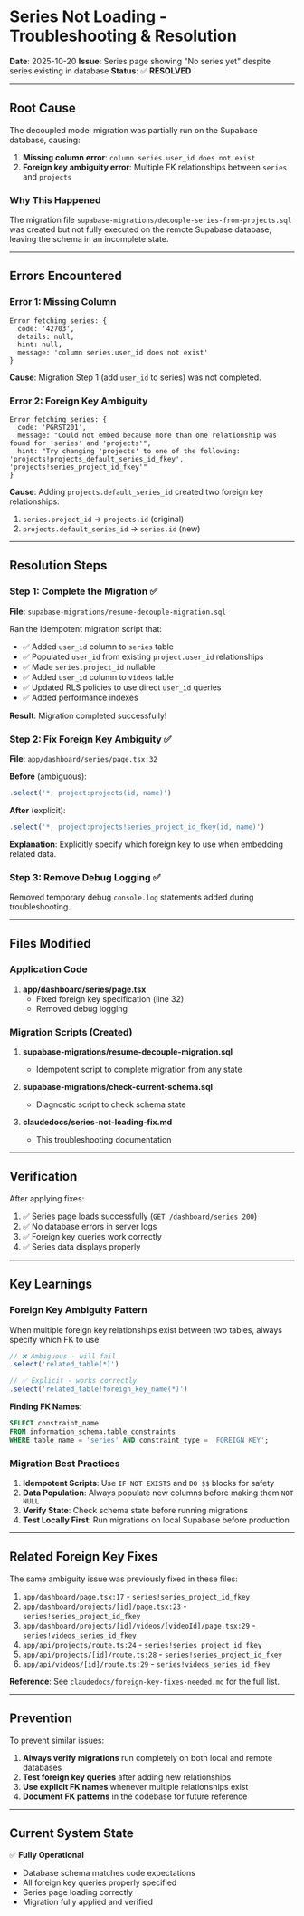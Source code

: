# Series Not Loading - Troubleshooting & Resolution

**Date**: 2025-10-20
**Issue**: Series page showing "No series yet" despite series existing in database
**Status**: ✅ **RESOLVED**

---

## Root Cause

The decoupled model migration was partially run on the Supabase database, causing:

1. **Missing column error**: `column series.user_id does not exist`
2. **Foreign key ambiguity error**: Multiple FK relationships between `series` and `projects`

### Why This Happened

The migration file `supabase-migrations/decouple-series-from-projects.sql` was created but not fully executed on the remote Supabase database, leaving the schema in an incomplete state.

---

## Errors Encountered

### Error 1: Missing Column
```
Error fetching series: {
  code: '42703',
  details: null,
  hint: null,
  message: 'column series.user_id does not exist'
}
```

**Cause**: Migration Step 1 (add `user_id` to series) was not completed.

### Error 2: Foreign Key Ambiguity
```
Error fetching series: {
  code: 'PGRST201',
  message: "Could not embed because more than one relationship was found for 'series' and 'projects'",
  hint: "Try changing 'projects' to one of the following: 'projects!projects_default_series_id_fkey', 'projects!series_project_id_fkey'"
}
```

**Cause**: Adding `projects.default_series_id` created two foreign key relationships:
1. `series.project_id` → `projects.id` (original)
2. `projects.default_series_id` → `series.id` (new)

---

## Resolution Steps

### Step 1: Complete the Migration ✅

**File**: `supabase-migrations/resume-decouple-migration.sql`

Ran the idempotent migration script that:
- ✅ Added `user_id` column to `series` table
- ✅ Populated `user_id` from existing `project.user_id` relationships
- ✅ Made `series.project_id` nullable
- ✅ Added `user_id` column to `videos` table
- ✅ Updated RLS policies to use direct `user_id` queries
- ✅ Added performance indexes

**Result**: Migration completed successfully!

### Step 2: Fix Foreign Key Ambiguity ✅

**File**: `app/dashboard/series/page.tsx:32`

**Before** (ambiguous):
```typescript
.select('*, project:projects(id, name)')
```

**After** (explicit):
```typescript
.select('*, project:projects!series_project_id_fkey(id, name)')
```

**Explanation**: Explicitly specify which foreign key to use when embedding related data.

### Step 3: Remove Debug Logging ✅

Removed temporary debug `console.log` statements added during troubleshooting.

---

## Files Modified

### Application Code
1. **app/dashboard/series/page.tsx**
   - Fixed foreign key specification (line 32)
   - Removed debug logging

### Migration Scripts (Created)
1. **supabase-migrations/resume-decouple-migration.sql**
   - Idempotent script to complete migration from any state

2. **supabase-migrations/check-current-schema.sql**
   - Diagnostic script to check schema state

3. **claudedocs/series-not-loading-fix.md**
   - This troubleshooting documentation

---

## Verification

After applying fixes:

1. ✅ Series page loads successfully (`GET /dashboard/series 200`)
2. ✅ No database errors in server logs
3. ✅ Foreign key queries work correctly
4. ✅ Series data displays properly

---

## Key Learnings

### Foreign Key Ambiguity Pattern

When multiple foreign key relationships exist between two tables, always specify which FK to use:

```typescript
// ❌ Ambiguous - will fail
.select('related_table(*)')

// ✅ Explicit - works correctly
.select('related_table!foreign_key_name(*)')
```

**Finding FK Names**:
```sql
SELECT constraint_name
FROM information_schema.table_constraints
WHERE table_name = 'series' AND constraint_type = 'FOREIGN KEY';
```

### Migration Best Practices

1. **Idempotent Scripts**: Use `IF NOT EXISTS` and `DO $$` blocks for safety
2. **Data Population**: Always populate new columns before making them `NOT NULL`
3. **Verify State**: Check schema state before running migrations
4. **Test Locally First**: Run migrations on local Supabase before production

---

## Related Foreign Key Fixes

The same ambiguity issue was previously fixed in these files:

1. `app/dashboard/page.tsx:17` - `series!series_project_id_fkey`
2. `app/dashboard/projects/[id]/page.tsx:23` - `series!series_project_id_fkey`
3. `app/dashboard/projects/[id]/videos/[videoId]/page.tsx:29` - `series!videos_series_id_fkey`
4. `app/api/projects/route.ts:24` - `series!series_project_id_fkey`
5. `app/api/projects/[id]/route.ts:28` - `series!series_project_id_fkey`
6. `app/api/videos/[id]/route.ts:29` - `series!videos_series_id_fkey`

**Reference**: See `claudedocs/foreign-key-fixes-needed.md` for the full list.

---

## Prevention

To prevent similar issues:

1. **Always verify migrations** run completely on both local and remote databases
2. **Test foreign key queries** after adding new relationships
3. **Use explicit FK names** whenever multiple relationships exist
4. **Document FK patterns** in the codebase for future reference

---

## Current System State

✅ **Fully Operational**

- Database schema matches code expectations
- All foreign key queries properly specified
- Series page loading correctly
- Migration fully applied and verified
